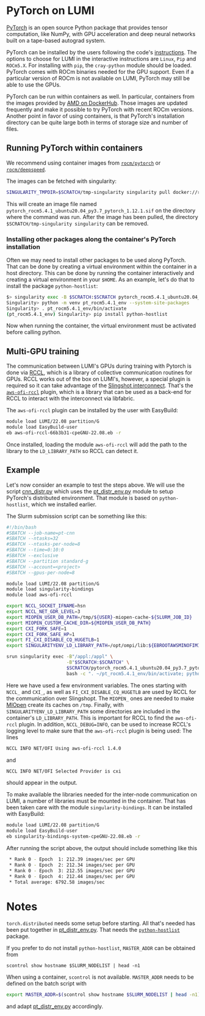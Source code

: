 # PyTorch on LUMI

[PyTorch](https://pytorch.org) is an open source Python package that provides tensor computation, like NumPy, with GPU acceleration and deep neural networks built on a tape-based autograd system.

PyTorch can be installed by the users following the code's [instructions](https://pytorch.org/get-started/locally/). The options to choose for LUMI in the interactive instructions are `Linux`, `Pip` and `ROCm5.X`. For installing with `pip`, the `cray-python` module should be loaded. PyTorch comes with ROCm binaries needed for the GPU support. Even if a particular version of ROCm is not available on LUMI, PyTorch may still be able to use the GPUs.

PyTorch can be run within containers as well. In particular, containers from the images provided by [AMD on DockerHub](https://hub.docker.com/u/rocm).
Those images are updated frequently and make it possible to try PyTorch with recent ROCm versions. 
Another point in favor of using containers, is that PyTorch's installation directory can be quite large both in terms of storage size and number of files.

## Running PyTorch within containers

We recommend using container images from [`rocm/pytorch`](https://hub.docker.com/r/rocm/pytorch) or [`rocm/deepspeed`](https://hub.docker.com/r/rocm/deepspeed).

The images can be fetched with singularity:
```bash
SINGULARITY_TMPDIR=$SCRATCH/tmp-singularity singularity pull docker://rocm/pytorch:rocm5.4.1_ubuntu20.04_py3.7_pytorch_1.12.1
```
This will create an image file named `pytorch_rocm5.4.1_ubuntu20.04_py3.7_pytorch_1.12.1.sif` on the directory where the command was run. After the image has been pulled, the directory `$SCRATCH/tmp-singularity singularity` can be removed.

### Installing other packages along the container's PyTorch installation

Often we may need to install other packages to be used along PyTorch.
That can be done by creating a virtual environment within the container in a host directory.
This can be done by running the container interactively and creating a virtual environment in your `$HOME`.
As an example, let's do that to install the package `python-hostlist`:
```bash
$> singularity exec -B $SCRATCH:$SCRATCH pytorch_rocm5.4.1_ubuntu20.04_py3.7_pytorch_1.12.1.sif bash
Singularity> python -m venv pt_rocm5.4.1_env --system-site-packages
Singularity> . pt_rocm5.4.1_env/bin/activate
(pt_rocm5.4.1_env) Singularity> pip install python-hostlist
```
Now when running the container, the virtual environment must be activated before calling python.

## Multi-GPU training

The communication between LUMI's GPUs during training with Pytorch is done via [RCCL](https://github.com/ROCmSoftwarePlatform/rccl), which is a library of  collective communication routines for GPUs. RCCL works out of the box on LUMI's, however, a special plugin is required so it can take advantage of the [Slingshot interconnect](https://www.hpe.com/emea_europe/en/compute/hpc/slingshot-interconnect.html). That's the [`aws-ofi-rccl`](https://github.com/ROCmSoftwarePlatform/aws-ofi-rccl) plugin, which is a library that can be used as a back-end for RCCL to interact with the interconnect via libfabric.

The `aws-ofi-rccl` plugin can be installed by the user with EasyBuild:
```bash
module load LUMI/22.08 partition/G
module load EasyBuild-user
eb aws-ofi-rccl-66b3b31-cpeGNU-22.08.eb -r
```
Once installed, loading the module `aws-ofi-rccl` will add the path to the library to the `LD_LIBRARY_PATH` so RCCL can detect it.

## Example

Let's now consider an example to test the steps above. We will use the script [cnn_distr.py](https://github.com/Lumi-supercomputer/lumi-reframe-tests/blob/main/checks/apps/deeplearning/pytorch/src/cnn_distr.py) which uses the [pt_distr_env.py](https://github.com/Lumi-supercomputer/lumi-reframe-tests/blob/main/checks/apps/deeplearning/pytorch/src/pt_distr_env.py) module to setup PyTorch's distributed environment. That module is based on `python-hostlist`, which we installed earlier.

The Slurm submission script can be something like this:
```bash
#!/bin/bash
#SBATCH --job-name=pt-cnn
#SBATCH --ntasks=32
#SBATCH --ntasks-per-node=8
#SBATCH --time=0:10:0
#SBATCH --exclusive
#SBATCH --partition standard-g
#SBATCH --account=<project>
#SBATCH --gpus-per-node=8

module load LUMI/22.08 partition/G
module load singularity-bindings
module load aws-ofi-rccl

export NCCL_SOCKET_IFNAME=hsn
export NCCL_NET_GDR_LEVEL=3
export MIOPEN_USER_DB_PATH=/tmp/${USER}-miopen-cache-${SLURM_JOB_ID}
export MIOPEN_CUSTOM_CACHE_DIR=${MIOPEN_USER_DB_PATH}
export CXI_FORK_SAFE=1
export CXI_FORK_SAFE_HP=1
export FI_CXI_DISABLE_CQ_HUGETLB=1
export SINGULARITYENV_LD_LIBRARY_PATH=/opt/ompi/lib:${EBROOTAWSMINOFIMINRCCL}/lib:/opt/cray/xpmem/2.4.4-2.3_9.1__gff0e1d9.shasta/lib64:${SINGULARITYENV_LD_LIBRARY_PATH}

srun singularity exec -B"/appl:/appl" \
                      -B"$SCRATCH:$SCRATCH" \
                      $SCRATCH/pytorch_rocm5.4.1_ubuntu20.04_py3.7_pytorch_1.12.1.sif \
                      bash -c ". ~/pt_rocm5.4.1_env/bin/activate; python cnn_distr.py"
```
Here we have used a few environment variables. The ones starting with `NCCL_` and `CXI_`, as well as `FI_CXI_DISABLE_CQ_HUGETLB` are used by RCCL for the communication over Slingshopt. The `MIOPEN_` ones are needed to make [MIOpen](https://rocmsoftwareplatform.github.io/MIOpen/doc/html/index.html) create its caches on `/tmp`. Finally, with `SINGULARITYENV_LD_LIBRARY_PATH` some directories are included in the container's `LD_LIBRARY_PATH`. This is important for RCCL to find the `aws-ofi-rccl` plugin. In addition, `NCCL_DEBUG=INFO`, can be used to increase RCCL's logging level to make sure that the `aws-ofi-rccl` plugin is being used: The lines
```bash
NCCL INFO NET/OFI Using aws-ofi-rccl 1.4.0
```
and
```bash
NCCL INFO NET/OFI Selected Provider is cxi
```
should appear in the output.

To make available the libraries needed for the inter-node communication on LUMI, a number of libraries must be mounted in the container. That has been taken care with the module `singularity-bindings`. It can be installed with EasyBuild:
```bash
module load LUMI/22.08 partition/G
module load EasyBuild-user
eb singularity-bindings-system-cpeGNU-22.08.eb -r
```

After running the script above, the output should include something like this
```bash
 * Rank 0 - Epoch  1: 212.39 images/sec per GPU
 * Rank 0 - Epoch  2: 212.34 images/sec per GPU
 * Rank 0 - Epoch  3: 212.55 images/sec per GPU
 * Rank 0 - Epoch  4: 212.44 images/sec per GPU
 * Total average: 6792.58 images/sec
```

# Notes

`torch.distributed` needs some setup before starting. All that's needed has been put together in [pt_distr_env.py](pt_distr_env.py).
That needs the [`python-hostlist`](https://pypi.org/project/python-hostlist) package.

If you prefer to do not install `python-hostlist`, `MASTER_ADDR` can be obtained from
```
scontrol show hostname $SLURM_NODELIST | head -n1
```
When using a container, `scontrol` is not available. `MASTER_ADDR` needs to be defined on the batch script with
```bash
export MASTER_ADDR=$(scontrol show hostname $SLURM_NODELIST | head -n1)
```
and adapt [pt_distr_env.py](pt_distr_env.py) accordingly.
